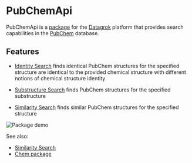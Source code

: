 # PubChemApi

PubChemApi is a [package](https://datagrok.ai/help/develop/#packages) for the [Datagrok](https://datagrok.ai)
platform that provides search capabilities in the [PubChem](https://pubchem.ncbi.nlm.nih.gov/) database.

## Features

- [Identity Search](https://pubchem.ncbi.nlm.nih.gov/search/help_search.html#IdSimi) finds identical PubChem structures
for the specified structure
are identical to the provided chemical structure with different notions of chemical structure identity

- [Substructure Search](https://pubchem.ncbi.nlm.nih.gov/search/help_search.html#SbSp) finds PubChem structures for
the specified substructure

- [Similarity Search](https://pubchem.ncbi.nlm.nih.gov/search/help_search.html#IdSimi) finds similar PubChem
structures for the specified structure

![Package demo](./images/demo.gif)

See also:

- [Similarity Search](https://datagrok.ai/help/datagrok/solutions/domains/chem/#similarity-and-diversity-search)
- [Chem package](https://github.com/datagrok-ai/public/tree/master/packages/Chem)
